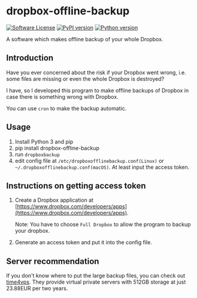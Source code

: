 # dropbox-offline-backup
[![Software License](https://img.shields.io/badge/license-MIT-brightgreen.svg)](LICENSE)
[![PyPI version](https://img.shields.io/pypi/v/dropbox-offline-backup.svg)](https://pypi.python.org/pypi/dropbox-offline-backup/)
[![Python version](https://img.shields.io/badge/python-3-green.svg)](https://www.python.org)

A software which makes offline backup of your whole Dropbox.

## Introduction

Have you ever concerned about the risk if your Dropbox went wrong, i.e. some files are missing or even the whole Dropbox is destroyed?

I have, so I developed this program to make offline backups of Dropbox in case there is something wrong with Dropbox.

You can use `cron` to make the backup automatic.

## Usage

1. Install Python 3 and pip
2. pip install dropbox-offline-backup
3. run `dropboxbackup`
4. edit config file at `/etc/dropboxofflinebackup.conf(Linux)` or `~/.dropboxofflinebackup.conf(macOS)`. At least input the access token.

## Instructions on getting access token

1. Create a Dropbox application at [https://www.dropbox.com/developers/apps](https://www.dropbox.com/developers/apps).

   Note: You have to choose `Full Dropbox` to allow the program to backup your dropbox.

2. Generate an access token and put it into the config file.

## Server recommendation

If you don't know where to put the large backup files, you can check out [time4vps](https://billing.time4vps.eu/?affid=851). They provide virtual private servers with 512GB storage at just 23.88EUR per two years.
